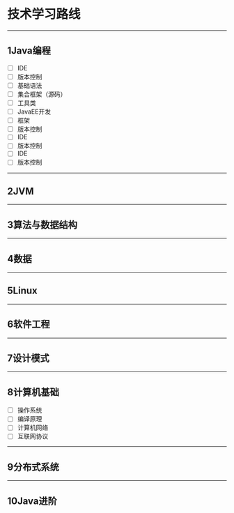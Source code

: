 # 技术学习路线
--- 
## 1Java编程
- [ ] IDE
- [ ] 版本控制
- [ ] 基础语法
- [ ] 集合框架（源码）
- [ ] 工具类
- [ ] JavaEE开发
- [ ] 框架
- [ ] 版本控制
- [ ] IDE
- [ ] 版本控制
- [ ] IDE
- [ ] 版本控制
--- 
## 2JVM
--- 
## 3算法与数据结构
--- 
## 4数据
--- 
## 5Linux
--- 
## 6软件工程
--- 
## 7设计模式
---
## 8计算机基础
- [ ] 操作系统
- [ ] 编译原理
- [ ] 计算机网络
- [ ] 互联网协议
--- 
## 9分布式系统
---
## 10Java进阶
